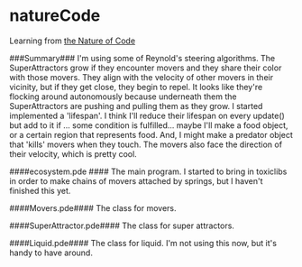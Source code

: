 # natureCode #
Learning from [the Nature of Code](http://natureofcode.com/book/)

###Summary###
I'm using some of Reynold's steering algorithms. The SuperAttractors grow if they encounter movers and they share their color with those movers. They align with the velocity of other movers in their vicinity, but if they get close, they begin to repel. It looks like they're flocking around autonomously because underneath them the SuperAttractors are pushing and pulling them as they grow. I started implemented a 'lifespan'. I think I'll reduce their lifespan on every update() but add to it if ... some condition is fulfilled... maybe I'll make a food object, or a certain region that represents food. And, I might make a predator object that 'kills' movers when they touch. The movers also face the direction of their velocity, which is pretty cool.

####ecosystem.pde ####
The main program. I started to bring in toxiclibs in order to make chains of movers attached by springs, but I haven't finished this yet.

####Movers.pde####
The class for movers.

####SuperAttractor.pde####
The class for super attractors.

####Liquid.pde####
The class for liquid. I'm not using this now, but it's handy to have around.

